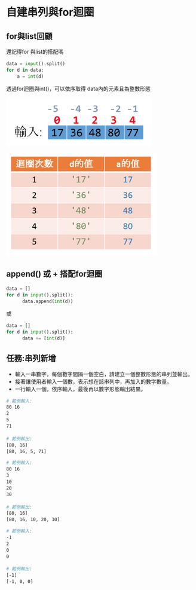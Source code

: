 # 自建串列與for迴圈

## for與list回顧

還記得for 與list的搭配嗎

```python
data = input().split()
for d in data:
    a = int(d)
```

透過for迴圈與int()，可以依序取得 data內的元素且為整數形態

![](<../../.gitbook/assets/image (89).png>)

![](<../../.gitbook/assets/image (103).png>)

## append() 或 + 搭配for迴圈

```python
data = []
for d in input().split():
      data.append(int(d))
```

或

```python
data = []
for d in input().split():
      data += [int(d)]
```

## 任務:串列新增

* 輸入一串數字，每個數字間隔一個空白，請建立一個整數形態的串列並輸出。
* 接著讓使用者輸入一個數，表示想在該串列中，再加入的數字數量。
* 一行輸入一個，依序輸入，最後再以數字形態輸出結果。

```bash
# 範例輸入:
80 16
2
5
71

# 範例輸出:
[80, 16]
[80, 16, 5, 71]
```

```bash
# 範例輸入:
80 16
3
10
20
30

# 範例輸出:
[80, 16]
[80, 16, 10, 20, 30]
```

```bash
# 範例輸入:
-1
2
0
0

# 範例輸出:
[-1]
[-1, 0, 0]
```
